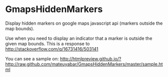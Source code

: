 GmapsHiddenMarkers
==================

Display hidden markers on google maps javascript api (markers outside the map bounds).

Use when you need to display an indicator that a marker is outside the given map bounds.
This is a response to http://stackoverflow.com/q/16731416/503141

You can see a sample on:
http://htmlpreview.github.io/?http://raw.github.com/mateuyabar/GmapsHiddenMarkers/master/sample.html

